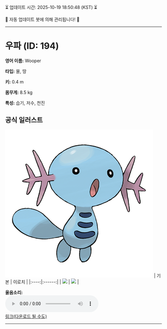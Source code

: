 
⏳ 업데이트 시간: 2025-10-19 18:50:48 (KST) ⏳

🤖 자동 업데이트 봇에 의해 관리됩니다! 🤖

---

# 우파 (ID: 194)
**영어 이름:** Wooper

**타입:** 물, 땅

**키:** 0.4 m

**몸무게:** 8.5 kg

**특성:** 습기, 저수, 천진

## 공식 일러스트
![](https://raw.githubusercontent.com/PokeAPI/sprites/master/sprites/pokemon/other/official-artwork/194.png)
| 기본 | 이로치 |
|:----:|:------:|
| <img src="http://play.pokemonshowdown.com/sprites/ani/wooper.gif" width="200"> | <img src="http://play.pokemonshowdown.com/sprites/ani-shiny/wooper.gif" width="200"> |

**울음소리:**<br><audio controls src="https://raw.githubusercontent.com/PokeAPI/cries/main/cries/pokemon/latest/194.ogg"></audio><br> [링크(다운로드 될 수도)](https://raw.githubusercontent.com/PokeAPI/cries/main/cries/pokemon/latest/194.ogg)


---
